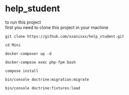 # help_student
to run this project  
first you need to clone this project in your machine  

    git clone https://github.com/xxanisxx/help_student.git  
    
    cd Mini  
    
    docker-composer up -d
    
    docker-compose exec php-fpm bash
    
    compose install 
    
    bin/console doctrine:migration:migrate
    
    bin/console doctrine:fixtures:load
    
    
    
    
   
    
    
   
